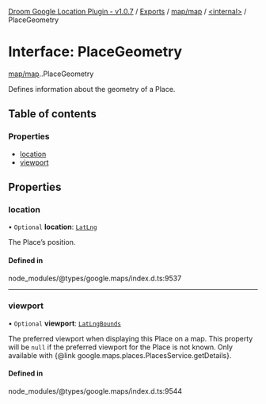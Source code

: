 [Droom Google Location Plugin - v1.0.7](../README.md) / [Exports](../modules.md) / [map/map](../modules/map_map.md) / [<internal\>](../modules/map_map._internal_.md) / PlaceGeometry

# Interface: PlaceGeometry

[map/map](../modules/map_map.md).[<internal>](../modules/map_map._internal_.md).PlaceGeometry

Defines information about the geometry of a Place.

## Table of contents

### Properties

- [location](map_map._internal_.PlaceGeometry.md#location)
- [viewport](map_map._internal_.PlaceGeometry.md#viewport)

## Properties

### location

• `Optional` **location**: [`LatLng`](../classes/map_autocomplete._internal_.LatLng.md)

The Place’s position.

#### Defined in

node_modules/@types/google.maps/index.d.ts:9537

___

### viewport

• `Optional` **viewport**: [`LatLngBounds`](../classes/map_autocomplete._internal_.LatLngBounds.md)

The preferred viewport when displaying this Place on a map. This property
will be <code>null</code> if the preferred viewport for the Place is not
known. Only available with {@link
google.maps.places.PlacesService.getDetails}.

#### Defined in

node_modules/@types/google.maps/index.d.ts:9544
